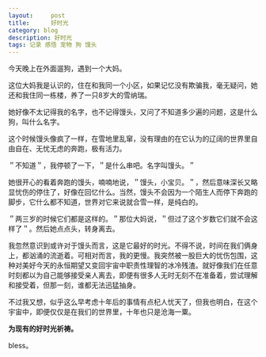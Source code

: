 ```yaml
---
layout:     post
title:      好时光
category: blog
description: 好时光
tags: 记录 感悟 宠物 狗 馒头
---
```

今天晚上在外面遛狗，遇到一个大妈。

这位大妈我是认识的，住在和我同一个小区，如果记忆没有欺骗我，毫无疑问，她还和我住同一栋楼，养了一只8岁大的雪纳瑞。

她好像不太记得我的名字，也不记得馒头，又问了不知道多少遍的问题，这是什么狗，叫什么名字。

这个时候馒头像疯了一样，在雪地里乱窜，没有理由的在它认为的辽阔的世界里自由自在、无忧无虑的奔跑，极有活力。

＂不知道＂，我停顿了一下，＂是什么串吧。名字叫馒头。＂

她很开心的看着奔跑的馒头，喃喃地说，＂馒头，小宝贝。＂，然后意味深长又略显忧伤的停住了，好像在回忆什么。当然，馒头不会因为一个陌生人而停下奔跑的脚步，它什么都不知道，世界对它来说就合雪一样，是纯白的。

＂两三岁的时候它们都是这样的。＂那位大妈说，＂但过了这个岁数它们就不会这样了＂。然后她点点头，转身离去。

我忽然意识到或许对于馒头而言，这是它最好的时光。不得不说，时间在我们俩身上，都汹涌的流逝着。可相对而言，我的更慢。我突然被一股巨大的忧伤包围，这种对美好今天的永恒期望又变回宇宙中职责性理智的冰冷残渣。就好像我们在任意时刻都以为自己能够接受亲人离去，即便有很多人无时无刻不在准备着，尝试理解和接受着，但那一刻，谁都无法迅猛抽身。

不过我又想，似乎这么早考虑十年后的事情有点杞人忧天了，但我也明白，在这个宇宙中，即便仅仅是在我们的世界里，十年也只是沧海一粟。

**为现有的好时光祈祷。**

bless。
